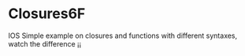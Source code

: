 # Closures6F
IOS Simple example on closures and functions with different syntaxes,
 watch the difference ¡¡

